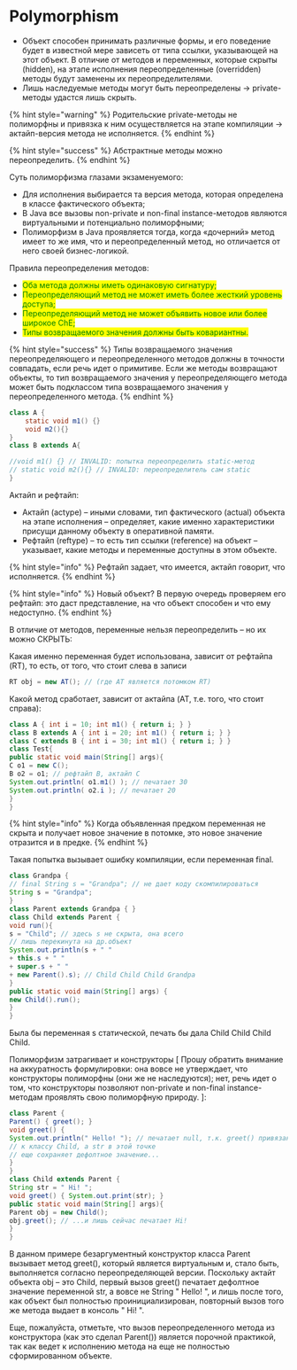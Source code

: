 # Polymorphism

* Объект способен принимать различные формы, и его поведение будет в известной мере зависеть от типа ссылки, указывающей на этот объект. В отличие от методов и переменных, которые скрыты (hidden), на этапе исполнения переопределенные (overridden) методы будут заменены их переопределителями.
* Лишь наследуемые методы могут быть переопределены → private-методы удастся лишь скрыть.

{% hint style="warning" %}
Родительские private-методы не полиморфны и привязка к ним осуществляется на этапе компиляции → актайп-версия метода не исполняется.
{% endhint %}

{% hint style="success" %}
Абстрактные методы можно переопределить.
{% endhint %}

Суть полиморфизма глазами экзаменуемого:

* Для исполнения выбирается та версия метода, которая определена в классе фактического объекта;&#x20;
* В Java все вызовы non-private и non-final instance-методов являются виртуальными и потенциально полиморфными;
* Полиморфизм в Java проявляется тогда, когда «дочерний» метод имеет то же имя, что и переопределенный метод, но отличается от него своей бизнес-логикой.

Правила переопределения методов:

* <mark style="color:green;">Оба метода должны иметь одинаковую сигнатуру;</mark>&#x20;
* <mark style="color:green;">Переопределяющий метод не может иметь более жесткий уровень доступа;</mark>&#x20;
* <mark style="color:green;">Переопределяющий метод не может объявить новое или более широкое ChE;</mark>&#x20;
* <mark style="color:green;">Типы возвращаемого значения должны быть ковариантны.</mark>

{% hint style="success" %}
Типы возвращаемого значения переопределяющего и переопределенного методов должны в точности совпадать, если речь идет о примитиве. Если же методы возвращают объекты, то тип возвращаемого значения у переопределяющего метода может быть подклассом типа возвращаемого значения у переопределенного метода.
{% endhint %}

```java
class A {
    static void m1() {}
    void m2(){}
}
class B extends A{

//void m1() {} // INVALID: попытка переопределить static-метод
// static void m2(){} // INVALID: переопределитель сам static
}
```

Актайп и рефтайп:

* Актайп (actype) – иными словами, тип фактического (actual) объекта на этапе исполнения – определяет, какие именно характеристики присущи данному объекту в оперативной памяти.
* Рефтайп (reftype) – то есть тип ссылки (reference) на объект – указывает, какие методы и переменные доступны в этом объекте.

{% hint style="info" %}
Рефтайп задает, что имеется, актайп говорит, что исполняется.
{% endhint %}

{% hint style="info" %}
Новый объект? В первую очередь проверяем его рефтайп: это даст представление, на что объект способен и что ему недоступно.
{% endhint %}

В отличие от методов, переменные нельзя переопределить – но их можно СКРЫТЬ:

Какая именно переменная будет использована, зависит от рефтайпа (RT), то есть, от того, что стоит слева в записи

```java
RT obj = new AT(); // (где AT является потомком RT)
```

Какой метод сработает, зависит от актайпа (AT, т.е. того, что стоит справа):

```java
class A { int i = 10; int m1() { return i; } }
class B extends A { int i = 20; int m1() { return i; } }
class C extends B { int i = 30; int m1() { return i; } }
class Test{
public static void main(String[] args){
C o1 = new C();
B o2 = o1; // рефтайп B, актайп C
System.out.println( o1.m1() ); // печатает 30
System.out.println( o2.i ); // печатает 20
}
}
```

{% hint style="info" %}
Когда объявленная предком переменная не скрыта и получает новое значение в потомке, это новое значение отразится и в предке.
{% endhint %}

Такая попытка вызывает ошибку компиляции, если переменная final.

```java
class Grandpa {
// final String s = "Grandpa"; // не дает коду скомпилироваться
String s = "Grandpa";
}
class Parent extends Grandpa { }
class Child extends Parent {
void run(){
s = "Child"; // здесь s не скрыта, она всего
// лишь перекинута на др.объект
System.out.println(s + " "
+ this.s + " "
+ super.s + " "
+ new Parent().s); // Child Child Child Grandpa
}
public static void main(String[] args) {
new Child().run();
}
}
```

Была бы переменная s статической, печать бы дала Child Child Child Child.

Полиморфизм затрагивает и конструкторы \[ Прошу обратить внимание на аккуратность формулировки: она вовсе не утверждает, что конструкторы полиморфны (они же не наследуются); нет, речь идет о том, что конструкторы позволяют non-private и non-final instance-методам проявлять свою полиморфную природу. ]:

```java
class Parent {
Parent() { greet(); }
void greet() {
System.out.println(" Hello! "); // печатает null, т.к. greet() привязан
// к классу Child, а str в этой точке
// еще сохраняет дефолтное значение...
}
}
class Child extends Parent {
String str = " Hi! ";
void greet() { System.out.print(str); }
public static void main(String[] args){
Parent obj = new Child();
obj.greet(); // ...и лишь сейчас печатает Hi!
}
}
```

В данном примере безаргументный конструктор класса Parent вызывает метод greet(), который является виртуальным и, стало быть, выполняется согласно переопределяющей версии. Поскольку актайт объекта obj – это Child, первый вызов greet() печатает дефолтное значение переменной str, а вовсе не String " Hello! ", и лишь после того, как объект был полностью проинициализирован, повторный вызов того же метода выдает в консоль " Hi! ".&#x20;

Еще, пожалуйста, отметьте, что вызов переопределенного метода из конструктора (как это сделал Parent()) является порочной практикой, так как ведет к исполнению метода на еще не полностью сформированном объекте.
